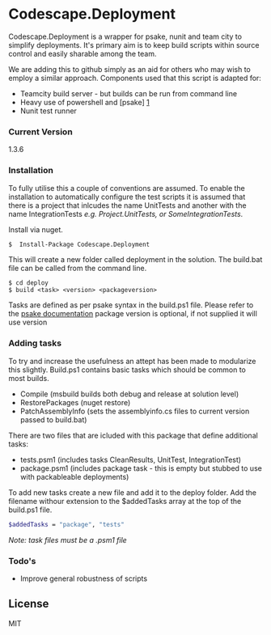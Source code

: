 # Codescape.Deployment

Codescape.Deployment is a wrapper for psake, nunit and team city to simplify deployments. It's primary aim is to keep build scripts within source control and easily sharable among the team.

We are adding this to github simply as an aid for others who may wish to employ a similar approach. Components used that this script is adapted for:
  - Teamcity build server - but builds can be run from command line
  - Heavy use of powershell and [psake] [1]
  - Nunit test runner

### Current Version
1.3.6

### Installation
To fully utilise this a couple of conventions are assumed.
To enable the installation to automatically configure the test scripts it is assumed that there is a project that inlcudes the name UnitTests and another with the name IntegrationTests *e.g. Project.UnitTests, or SomeIntegrationTests*. 

Install via nuget.

```sh
$  Install-Package Codescape.Deployment
```
This will create a new folder called deployment in the solution. The build.bat file can be called from the command line.

```
$ cd deploy
$ build <task> <version> <packageversion>
```

Tasks are defined as per psake syntax in the build.ps1 file. Please refer to the [psake documentation][2]
package version is optional, if not supplied it will use version

### Adding tasks
To try and increase the usefulness an attept has been made to modularize this slightly. Build.ps1 contains basic tasks which should be common to most builds.
- Compile (msbuild builds both debug and release at solution level)
- RestorePackages (nuget restore)
- PatchAssemblyInfo (sets the assemblyinfo.cs files to current version passed to build.bat)
 
There are two files that are icluded with this package that define additional tasks:
* tests.psm1 (includes tasks CleanResults, UnitTest, IntegrationTest)
* package.psm1 (includes package task - this is empty but stubbed to use with packableable deployments)

To add new tasks create a new file and add it to the deploy folder. Add the filename withour extension to the $addedTasks array at the top of the build.ps1 file.

```sh
$addedTasks = "package", "tests"
```
*Note: task files must be a .psm1 file*

### Todo's

 - Improve general robustness of scripts

License
----

MIT


[1]:https://github.com/psake/psake
[2]:https://github.com/psake/psake/wiki
